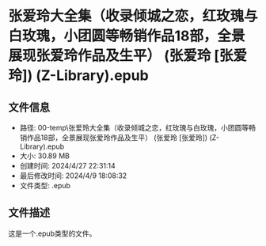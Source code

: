 ﻿# 张爱玲大全集（收录倾城之恋，红玫瑰与白玫瑰，小团圆等畅销作品18部，全景展现张爱玲作品及生平） (张爱玲 [张爱玲]) (Z-Library).epub

## 文件信息
- 路径: 00-temp\张爱玲大全集（收录倾城之恋，红玫瑰与白玫瑰，小团圆等畅销作品18部，全景展现张爱玲作品及生平） (张爱玲 [张爱玲]) (Z-Library).epub
- 大小: 30.89 MB
- 创建时间: 2024/4/27 22:31:14
- 最后修改时间: 2024/4/9 18:08:32
- 文件类型: .epub

## 文件描述
这是一个.epub类型的文件。

